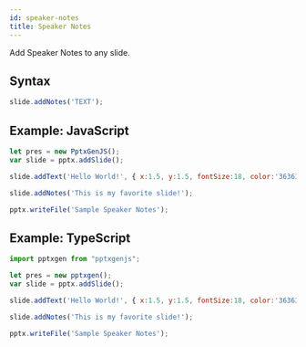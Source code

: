```yaml
---
id: speaker-notes
title: Speaker Notes
---
```

Add Speaker Notes to any slide.

## Syntax
```javascript
slide.addNotes('TEXT');
```

## Example: JavaScript
```javascript
let pres = new PptxGenJS();
var slide = pptx.addSlide();

slide.addText('Hello World!', { x:1.5, y:1.5, fontSize:18, color:'363636' });

slide.addNotes('This is my favorite slide!');

pptx.writeFile('Sample Speaker Notes');
```

## Example: TypeScript
```javascript
import pptxgen from "pptxgenjs";

let pres = new pptxgen();
var slide = pptx.addSlide();

slide.addText('Hello World!', { x:1.5, y:1.5, fontSize:18, color:'363636' });

slide.addNotes('This is my favorite slide!');

pptx.writeFile('Sample Speaker Notes');
```
